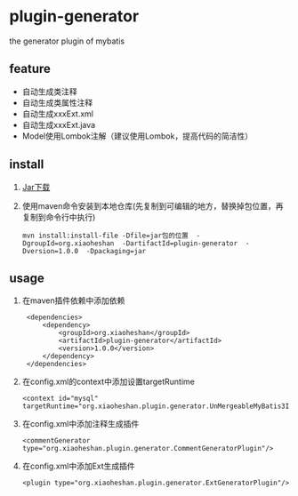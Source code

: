 # plugin-generator
the generator plugin of mybatis

## feature
* 自动生成类注释
* 自动生成类属性注释
* 自动生成xxxExt.xml
* 自动生成xxxExt.java
* Model使用Lombok注解（建议使用Lombok，提高代码的简洁性）

## install
1. [Jar下载](https://github.com/dartick/plugin-generator/releases/download/1.0.0/plugin-generator-1.0.0.jar)
2. 使用maven命令安装到本地仓库(先复制到可编辑的地方，替换掉包位置，再复制到命令行中执行)

       mvn install:install-file -Dfile=jar包的位置  -DgroupId=org.xiaoheshan  -DartifactId=plugin-generator  -Dversion=1.0.0  -Dpackaging=jar


## usage
1. 在maven插件依赖中添加依赖

        <dependencies>
            <dependency>
                <groupId>org.xiaoheshan</groupId>
                <artifactId>plugin-generator</artifactId>
                <version>1.0.0</version>
            </dependency>
        </dependencies>
   
2. 在config.xml的context中添加设置targetRuntime

       <context id="mysql" targetRuntime="org.xiaoheshan.plugin.generator.UnMergeableMyBatis3Impl">
                   
3. 在config.xml中添加注释生成插件

       <commentGenerator type="org.xiaoheshan.plugin.generator.CommentGeneratorPlugin"/>

4. 在config.xml中添加Ext生成插件

       <plugin type="org.xiaoheshan.plugin.generator.ExtGeneratorPlugin"/>
